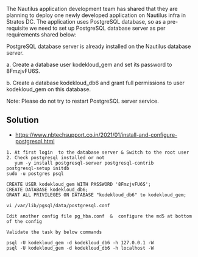 The Nautilus application development team has shared that they are planning to deploy one newly developed application on Nautilus infra in Stratos DC. The application uses PostgreSQL database, so as a pre-requisite we need to set up PostgreSQL database server as per requirements shared below:



PostgreSQL database server is already installed on the Nautilus database server.


a. Create a database user kodekloud_gem and set its password to 8FmzjvFU6S.


b. Create a database kodekloud_db6 and grant full permissions to user kodekloud_gem on this database.


Note: Please do not try to restart PostgreSQL server service.

## Solution
- https://www.nbtechsupport.co.in/2021/01/install-and-configure-postgresql.html
```
1. At first login  to the database server & Switch to the root user
2. Check postgresql installed or not
   yum -y install postgresql-server postgresql-contrib
postgresql-setup initdb
sudo -u postgres psql

CREATE USER kodekloud_gem WITH PASSWORD '8FmzjvFU6S';
CREATE DATABASE kodekloud_db6;
GRANT ALL PRIVILEGES ON DATABASE "kodekloud_db6" to kodekloud_gem;

vi /var/lib/pgsql/data/postgresql.conf

Edit another config file pg_hba.conf  &  configure the md5 at bottom of the config 

Validate the task by below commands

psql -U kodekloud_gem -d kodekloud_db6 -h 127.0.0.1 -W
psql -U kodekloud_gem -d kodekloud_db6 -h localhost -W

```

```

